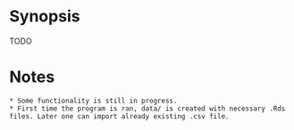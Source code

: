 # Synopsis

TODO

# Notes

	* Some functionality is still in progress.
	* First time the program is ran, data/ is created with necessary .Rds files. Later one can import already existing .csv file.
